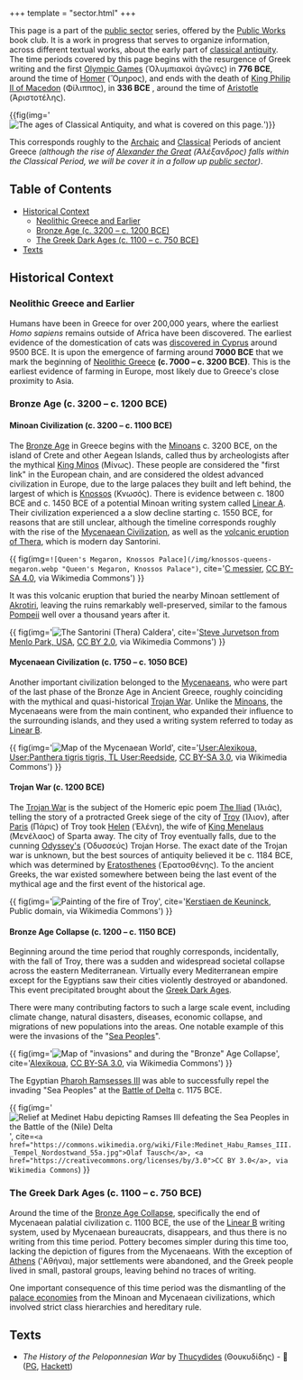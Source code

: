 +++
template = "sector.html"
+++

This page is a part of the [public sector](/#public-sectors) series, offered by the [Public Works](/) book club.
It is a work in progress that serves to organize information, across different textual works, about the early part of [classical antiquity](https://en.wikipedia.org/wiki/Classical_antiquity).
The time periods covered by this page begins with the resurgence of Greek writing and the first [Olympic Games](https://en.wikipedia.org/wiki/Ancient_Olympic_Games) (Ὀλυμπιακοὶ ἀγῶνες) in __776 BCE__, around the time of [Homer](https://en.wikipedia.org/wiki/Homer) (Ὅμηρος), and ends with the death of [King Philip II of Macedon](https://en.wikipedia.org/wiki/Philip_II_of_Macedon) (Φίλιππος), in __336 BCE__ , around the time of [Aristotle](https://en.wikipedia.org/wiki/Aristotle) (Ἀριστοτέλης).

{{fig(img='![The ages of Classical Antiquity, and what is covered on this page.](/illo/classical-antiquity-diagram_attic.webp "The ages of Classical Antiquity, and what is covered on this page.")')}}

This corresponds roughly to the [Archaic](https://en.wikipedia.org/wiki/Archaic_Greece) and [Classical](https://en.wikipedia.org/wiki/Classical_Greece) Periods of ancient Greece _(although the rise of [Alexander the Great](https://en.wikipedia.org/wiki/Alexander_the_Great) (Ἀλέξανδρος) falls within the Classical Period, we will be cover it in a follow up [public sector](/#public-sectors))_.

<h2>Table of Contents</h2>

<!-- TOC -->
- [Historical Context](#historical-context)
  - [Neolithic Greece and Earlier](#neolithic-greece-and-earlier)
  - [Bronze Age (c. 3200 – c. 1200 BCE)](#bronze-age-c-3200-c-1200-bce)
  - [The Greek Dark Ages (c. 1100 – c. 750 BCE)](#the-greek-dark-ages-c-1100-c-750-bce)
- [Texts](#texts)
<!-- /TOC -->


## Historical Context

### Neolithic Greece and Earlier

Humans have been in Greece for over 200,000 years, where the earliest *Homo sapiens* remains outside of Africa have been discovered. The earliest evidence of the domestication of cats was [discovered in Cyprus](https://en.wikipedia.org/wiki/Domestication_of_the_cat#Archaeological_evidence) around 9500 BCE. It is upon the emergence of farming around **7000 BCE** that we mark the beginning of [Neolithic Greece](https://en.wikipedia.org/wiki/Neolithic_Greece) __(c. 7000 – c. 3200 BCE)__. This is the earliest evidence of farming in Europe, most likely due to Greece's close proximity to Asia.

### Bronze Age (c. 3200 – c. 1200 BCE)

#### Minoan Civilization (c. 3200 – c. 1100 BCE)

The [Bronze Age](https://en.wikipedia.org/wiki/Bronze_Age) in Greece begins with the [Minoans](https://en.wikipedia.org/wiki/Minoan_civilization) c. 3200 BCE, on the island of Crete and other Aegean Islands, called thus by archeologists after the mythical [King Minos](https://en.wikipedia.org/wiki/Minos) (Μίνως). These people are considered the "first link" in the European chain, and are considered the oldest advanced civilization in Europe, due to the large palaces they built and left behind, the largest of which is [Knossos](https://en.wikipedia.org/wiki/Knossos) (Κνωσός). There is evidence between c. 1800 BCE and c. 1450 BCE of a potential Minoan writing system called [Linear A](https://en.wikipedia.org/wiki/Linear_A). Their civilization experienced a a slow decline starting c. 1550 BCE, for reasons that are still unclear, although the timeline corresponds roughly with the rise of the [Mycenaean Civilization](#mycenaean-civilization-c-1750-c-1050-bce), as well as the [volcanic eruption of Thera](https://en.wikipedia.org/wiki/Minoan_eruption), which is modern day Santorini.

{{
  fig(img=`![Queen's Megaron, Knossos Palace](/img/knossos-queens-megaron.webp "Queen's Megaron, Knossos Palace")`, cite='<a href="https://commons.wikimedia.org/wiki/File:%CE%9C%CE%AD%CE%B3%CE%B1%CF%81%CE%BF_%CE%92%CE%B1%CF%83%CE%AF%CE%BB%CE%B9%CF%83%CF%83%CE%B1%CF%82_0600.jpg">C messier</a>, <a href="https://creativecommons.org/licenses/by-sa/4.0">CC BY-SA 4.0</a>, via Wikimedia Commons')
}}

It was this volcanic eruption that buried the nearby Minoan settlement of [Akrotiri](https://en.wikipedia.org/wiki/Akrotiri_(prehistoric_city)), leaving the ruins remarkably well-preserved, similar to the famous [Pompeii](https://en.wikipedia.org/wiki/Pompeii) well over a thousand years after it.

{{
  fig(img='![The Santorini (Thera) Caldera](/img/santorini-caldera.jpg "The Santorini (Thera) Caldera")', cite='<a href="https://commons.wikimedia.org/wiki/File:The_Santorini_Caldera.jpg">Steve Jurvetson from Menlo Park, USA</a>, <a href="https://creativecommons.org/licenses/by/2.0">CC BY 2.0</a>, via Wikimedia Commons')
}}

#### Mycenaean Civilization (c. 1750 – c. 1050 BCE)

Another important civilization belonged to the [Mycenaeans](https://en.wikipedia.org/wiki/Mycenaean_Greece), who were part of the last phase of the Bronze Age in Ancient Greece, roughly coinciding with the mythical and quasi-historical [Trojan War](#trojan-war-c-1200-bce). Unlike the [Minoans](#minoan-civilization-c-3200-c-1100-bce), the Mycenaeans were from the main continent, who expanded their influence to the surrounding islands, and they used a writing system referred to today as [Linear B](https://en.wikipedia.org/wiki/Linear_B).

{{
  fig(img='![Map of the Mycenaean World](/img/maps/Mycenaean_World_en.webp "The Mycenaean World c. 1400 - c. 1100 BCE")',
  cite='<a href="https://commons.wikimedia.org/wiki/File:Mycenaean_World_en.png">User:Alexikoua, User:Panthera tigris tigris, TL User:Reedside</a>, <a href="https://creativecommons.org/licenses/by-sa/3.0">CC BY-SA 3.0</a>, via Wikimedia Commons')
}}

#### Trojan War (c. 1200 BCE)

The [Trojan War](https://en.wikipedia.org/wiki/Trojan_War) is the subject of the Homeric epic poem [The Iliad](https://en.wikipedia.org/wiki/Iliad) (Ἰλιάς), telling the story of a protracted Greek siege of the city of [Troy](https://en.wikipedia.org/wiki/Troy) (Ίλιον), after [Paris](https://en.wikipedia.org/wiki/Paris_(mythology)) (Πάρις) of Troy took [Helen](https://en.wikipedia.org/wiki/Helen_of_Troy) (Ἑλένη), the wife of [King Menelaus](https://en.wikipedia.org/wiki/Menelaus) (Μενέλαος) of Sparta away. The city of Troy eventually falls, due to the cunning [Odyssey's](https://en.wikipedia.org/wiki/Odysseus) (Ὀδυσσεύς) Trojan Horse. The exact date of the Trojan war is unknown, but the best sources of antiquity believed it be c. 1184 BCE, which was determined by [Eratosthenes](https://en.wikipedia.org/wiki/Eratosthenes) (Ἐρατοσθένης). To the ancient Greeks, the war existed somewhere between being the last event of the mythical age and the first event of the historical age.

{{
  fig(img='![Painting of the fire of Troy](/img/Keuninck_(Coninck)_Kerstiaen_de_-_Fire_of_Troy@0.5x.webp "_Fire of Troy_ by Kerstiaen de Keuninck, second half of 16th century")',
  cite='<a href="https://commons.wikimedia.org/wiki/File:Keuninck_(Coninck)_Kerstiaen_de_-_Fire_of_Troy.jpeg">Kerstiaen de Keuninck</a>, Public domain, via Wikimedia Commons')
}}

#### Bronze Age Collapse (c. 1200 – c. 1150 BCE)

Beginning around the time period that roughly corresponds, incidentally, with the fall of Troy, there was a sudden and widespread societal collapse across the eastern Mediterranean. Virtually every Mediterranean empire except for the Egyptians saw their cities violently destroyed or abandoned. This event precipitated brought about the [Greek Dark Ages](#the-greek-dark-ages-c-1100-c-750-bce).

There were many contributing factors to such a large scale event, including climate change, natural disasters, diseases, economic collapse, and migrations of new populations into the areas. One notable example of this were the invasions of the "[Sea Peoples](https://en.wikipedia.org/wiki/Sea_Peoples)".

{{
  fig(img='![Map of "invasions" and during the "Bronze" Age Collapse](/img/bronze-age-end.webp "Invasions and migrations during the Bronze Age Collapse")',
  cite='<a href="https://commons.wikimedia.org/wiki/File:Bronze_Age_End.svg">Alexikoua</a>, <a href="https://creativecommons.org/licenses/by-sa/3.0">CC BY-SA 3.0</a>, via Wikimedia Commons')
}}

The Egyptian [Pharoh Ramsesses III](https://en.wikipedia.org/wiki/Ramesses_III) was able to successfully repel the invading "Sea Peoples" at the [Battle of Delta](https://en.wikipedia.org/wiki/Battle_of_the_Delta) c. 1175 BCE.

{{
  fig(img='![Relief at Medinet Habu depicting Ramses III defeating the Sea Peoples in the Battle of the (Nile) Delta](/img/ramsesses-III-victory-battle-of-delta_relief.webp "Relief at Medinet Habu depicting Ramses III defeating the Sea Peoples in the Battle of the (Nile) Delta")', cite=`<a href="https://commons.wikimedia.org/wiki/File:Medinet_Habu_Ramses_III._Tempel_Nordostwand_55a.jpg">Olaf Tausch</a>, <a href="https://creativecommons.org/licenses/by/3.0">CC BY 3.0</a>, via Wikimedia Commons`)
}}

<!-- {{
  fig(img='![](img/ramsesses-III-victory-battle-of-delta_outline.webp "Wall relief at Medinet Habu depicting Ramses III defeating the Sea Peoples in the Battle of the (Nile) Delta")', cite='<a href="https://commons.wikimedia.org/wiki/File:Medinet_Habu_Ramses_III._Tempel_Nordostwand_Abzeichnung_01.jpg">Unknown artistUnknown artist in pay of Ramesses III</a>, Public domain, via Wikimedia Commons')
}} -->

### The Greek Dark Ages (c. 1100 – c. 750 BCE)

Around the time of the [Bronze Age Collapse](#bronze-age-collapse-c-1200-c-1150-bce), specifically the end of Mycenaean palatial civilization c. 1100 BCE, the use of the [Linear B](https://en.wikipedia.org/wiki/Linear_B) writing system, used by Mycenaean bureaucrats, disappears, and thus there is no writing from this time period. Pottery becomes simpler during this time too, lacking the depiction of figures from the Mycenaeans. With the exception of [Athens](https://en.wikipedia.org/wiki/Athens) ('Αθήναι), major settlements were abandoned, and the Greek people lived in small, pastoral groups, leaving behind no traces of writing.

One important consequence of this time period was the dismantling of the [palace economies](https://en.wikipedia.org/wiki/Palace_economy) from the Minoan and Mycenaean civilizations, which involved strict class hierarchies and hereditary rule.

<!-- ## Important Synonyms and Terms

- **Hellas (Ελλάς)** - *(also Greece, Hellenes:Greeks)* - the ancient and modern name of Greece, owing it's name to the mythological [Hellen](https://en.wikipedia.org/wiki/Hellen) (Ἕλλην), son of [Deucalion](https://en.wikipedia.org/wiki/Deucalion) (Δευκαλίων) and [Pyrrha](https://en.wikipedia.org/wiki/Pyrrha) (Πύρρα). The **Hellenes (Έλληνες)** are the Greeks.
- **[Peloponnese](https://en.wikipedia.org/wiki/Peloponnese) (Πελοπόννησος)** is a peninsula in southern Greece that connects to the mainland via the [Isthmus of Corinth](https://en.wikipedia.org/wiki/Isthmus_of_Corinth) (Ισθμός της Κορίνθου). The peninsula remains divided into seven regions, as it was in antiquity: [Achaea](https://en.wikipedia.org/wiki/Achaea), [Corinthia](https://en.wikipedia.org/wiki/Corinthia), [Argolis](https://en.wikipedia.org/wiki/Argolis), [Arcadia](https://en.wikipedia.org/wiki/Arcadia_(regional_unit)), [Laconia](https://en.wikipedia.org/wiki/Laconia), [Messenia](https://en.wikipedia.org/wiki/Messenia), and [Elis](https://en.wikipedia.org/wiki/Elis_(regional_unit)). The **Peloponesians** are people from Peloponnese.
- **[Thessaly](https://en.wikipedia.org/wiki/Ancient_Thessaly) (Θεσσαλία)** a region of Greece.
- **[Boeotia](https://en.wikipedia.org/wiki/Boeotia) (Βοιωτίας)** - *(Also Boiotia or Beotia)* - is a region of Greece, home to [Thebes](https://en.wikipedia.org/wiki/Thebes,_Greece) (Θήβα).
- **[Arcadia](https://en.wikipedia.org/wiki/Arcadia_(region)) (Ἀρκαδία)** - *(Also Arkadia)* - a central region on the Peloponnese peninsula
- **[Attica](https://en.wikipedia.org/wiki/Attica) (Αττική)** a peninsula that is the historic region encompassing the city of [Athens](https://en.wikipedia.org/wiki/Athens) (Αθήνα).
- **[Ionia](https://en.wikipedia.org/wiki/Ionia) (Ἰωνία)** -->

<!-- THIS IS WIP

(double hash) The Peloponnesian War

{{
  fig(img=`![Map depicting the two sides of the Peloponnesian War](/img/peloponnesian-war-map-1899.webp 'The *Delian League* (Athens) and the *Peloponnesian League* (Sparta)')`, cite='<a href="https://commons.wikimedia.org/wiki/File:History_of_Greece_for_High_Schools_and_Academies_(1899)_(14763526485).jpg">Botsford, George Willis, 1862-1917</a>, No restrictions, via Wikimedia Commons')
}} -->


## Texts

* _The History of the Peloponnesian War_ by [Thucydides](https://en.wikipedia.org/wiki/Thucydides) (Θουκυδίδης) - 🔗 ([PG](https://www.gutenberg.org/ebooks/7142), [Hackett](https://hackettpublishing.com/the-peloponnesian-war))
